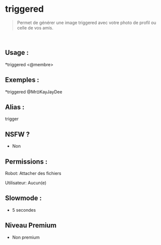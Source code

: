 # triggered

> Permet de générer une image triggered avec votre photo de profil ou celle de vos amis.

<br>

## Usage :

*triggered <@membre>

## Exemples :

*triggered @Mr¤KayJayDee

## Alias :

trigger

## NSFW ?

- Non

## Permissions :

Robot: Attacher des fichiers
<br>

Utilisateur: Aucun(e)

## Slowmode :

- 5 secondes

## Niveau Premium

- Non premium